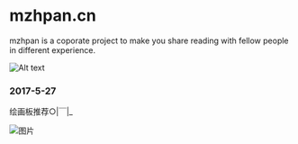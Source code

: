 # mzhpan.cn
mzhpan is a coporate project to make you share reading with fellow people in different experience.

![Alt text](http://snoopy-blog.oss-cn-shanghai.aliyuncs.com/oss-id-1495848324291)

### 2017-5-27
绘画板推荐○|￣|_

![图片](http://xueshanbangbing.oss-cn-shanghai.aliyuncs.com/BBBB.png)
